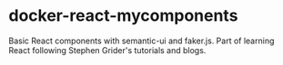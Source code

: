 # docker-react-mycomponents
Basic React components with semantic-ui and faker.js. Part of learning React following Stephen Grider's tutorials and blogs.
